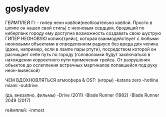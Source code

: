 # goslyadev
ГЕЙМПЛЕЙ
Гг - гипер неон ковбой(необязательно ковбой. 
Просто в шляпе он нашел свой стиль) с неоновым сердцем, бродящий по киберпанк городу
ему доступна возможность создавать свою шуструю ГИПЕР НЕОНОВУЮ копию(трейс), 
которая взаимодействует с любыми неоновыми объектами в определенном радиусе без вреда для челика
(даже, например, если в лампе пары ртути), 
посредством которой он расчищает себе путь по городу 
(головоломки будут заключаться в нахождении корректного пути применения трейса. 
От разрушения объектов до ослепления встречных маргиналов попавшейся под руку неон-вывеской) 

ЧЕМ ВДОХНОВЛЯТЬСЯ
атмосфера & OST:
(игоры)
-katana zero
-hotline miami
-outdrive

(да, внезапно, фильмы)
-Drive (2011)
-Blade Runner (1982)
-Blade Runner 2049 (2017)

геймплей:
-inmost
